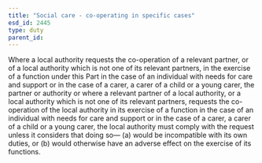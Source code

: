 ```yaml
---
title: "Social care - co-operating in specific cases"
esd_id: 2445
type: duty
parent_id:  
---
```


Where a local authority requests the co-operation of a relevant partner, or of a local authority which is not one of its relevant partners, in the exercise of a function under this Part in the case of an individual with needs for care and support or in the case of a carer, a carer of a child or a young carer, the partner or authority or where a relevant partner of a local authority, or a local authority which is not one of its relevant partners, requests the co-operation of the local authority in its exercise of a function in the case of an individual with needs for care and support or in the case of a carer, a carer of a child or a young carer, the local authority must comply with the request unless it considers that doing so—
(a) would be incompatible with its own duties, or
(b) would otherwise have an adverse effect on the exercise of its functions.

